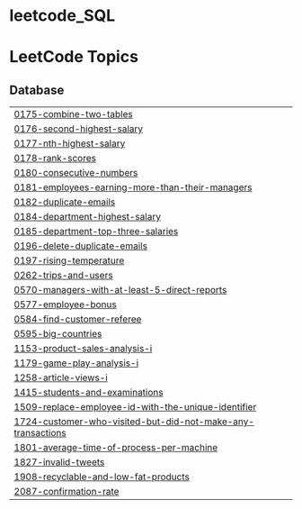 # leetcode_SQL
<!---LeetCode Topics Start-->
# LeetCode Topics
## Database
|  |
| ------- |
| [0175-combine-two-tables](https://github.com/Adarshit007/leetcode_SQL/tree/master/0175-combine-two-tables) |
| [0176-second-highest-salary](https://github.com/Adarshit007/leetcode_SQL/tree/master/0176-second-highest-salary) |
| [0177-nth-highest-salary](https://github.com/Adarshit007/leetcode_SQL/tree/master/0177-nth-highest-salary) |
| [0178-rank-scores](https://github.com/Adarshit007/leetcode_SQL/tree/master/0178-rank-scores) |
| [0180-consecutive-numbers](https://github.com/Adarshit007/leetcode_SQL/tree/master/0180-consecutive-numbers) |
| [0181-employees-earning-more-than-their-managers](https://github.com/Adarshit007/leetcode_SQL/tree/master/0181-employees-earning-more-than-their-managers) |
| [0182-duplicate-emails](https://github.com/Adarshit007/leetcode_SQL/tree/master/0182-duplicate-emails) |
| [0184-department-highest-salary](https://github.com/Adarshit007/leetcode_SQL/tree/master/0184-department-highest-salary) |
| [0185-department-top-three-salaries](https://github.com/Adarshit007/leetcode_SQL/tree/master/0185-department-top-three-salaries) |
| [0196-delete-duplicate-emails](https://github.com/Adarshit007/leetcode_SQL/tree/master/0196-delete-duplicate-emails) |
| [0197-rising-temperature](https://github.com/Adarshit007/leetcode_SQL/tree/master/0197-rising-temperature) |
| [0262-trips-and-users](https://github.com/Adarshit007/leetcode_SQL/tree/master/0262-trips-and-users) |
| [0570-managers-with-at-least-5-direct-reports](https://github.com/Adarshit007/leetcode_SQL/tree/master/0570-managers-with-at-least-5-direct-reports) |
| [0577-employee-bonus](https://github.com/Adarshit007/leetcode_SQL/tree/master/0577-employee-bonus) |
| [0584-find-customer-referee](https://github.com/Adarshit007/leetcode_SQL/tree/master/0584-find-customer-referee) |
| [0595-big-countries](https://github.com/Adarshit007/leetcode_SQL/tree/master/0595-big-countries) |
| [1153-product-sales-analysis-i](https://github.com/Adarshit007/leetcode_SQL/tree/master/1153-product-sales-analysis-i) |
| [1179-game-play-analysis-i](https://github.com/Adarshit007/leetcode_SQL/tree/master/1179-game-play-analysis-i) |
| [1258-article-views-i](https://github.com/Adarshit007/leetcode_SQL/tree/master/1258-article-views-i) |
| [1415-students-and-examinations](https://github.com/Adarshit007/leetcode_SQL/tree/master/1415-students-and-examinations) |
| [1509-replace-employee-id-with-the-unique-identifier](https://github.com/Adarshit007/leetcode_SQL/tree/master/1509-replace-employee-id-with-the-unique-identifier) |
| [1724-customer-who-visited-but-did-not-make-any-transactions](https://github.com/Adarshit007/leetcode_SQL/tree/master/1724-customer-who-visited-but-did-not-make-any-transactions) |
| [1801-average-time-of-process-per-machine](https://github.com/Adarshit007/leetcode_SQL/tree/master/1801-average-time-of-process-per-machine) |
| [1827-invalid-tweets](https://github.com/Adarshit007/leetcode_SQL/tree/master/1827-invalid-tweets) |
| [1908-recyclable-and-low-fat-products](https://github.com/Adarshit007/leetcode_SQL/tree/master/1908-recyclable-and-low-fat-products) |
| [2087-confirmation-rate](https://github.com/Adarshit007/leetcode_SQL/tree/master/2087-confirmation-rate) |
<!---LeetCode Topics End-->
